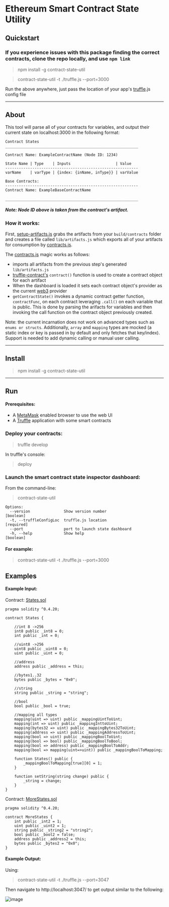 # Ethereum Smart Contract State Utility

## Quickstart

### If you experience issues with this package finding the correct contracts, clone the repo locally, and use `npm link`

> npm install -g contract-state-util

> contract-state-util -t ./truffle.js --port=3000

Run the above anywhere, just pass the location of your app's [truffle](http://truffleframework.com/).js config file

---

## About

This tool will parse all of your contracts for variables, and output their current state on localhost:3000 in the following format:

```
Contract States
___________________________________________________________

Contract Name: ExampleContractName (Node ID: 1234)

State Name | Type    | Inputs                    | Value
-----------------------------------------------------------
varName    | varType | {index: {inName, inType}} | varValue

Base Contracts:
-----------------------------------------------------------
Contract Name: ExampleBaseContractName

___________________________________________________________
```

##### Note: Node ID above is taken from the contract's artifact.

### How it works:

First, [setup-artifacts.js](bin/setup-artifacts.js) grabs the artifacts from your `build/contracts` folder and creates a file called `lib/artifacts.js` which exports all of your artifacts for consumption by [contracts.js](lib/contracts.js).

The [contracts.js](lib/contracts.js) magic works as follows:

* imports all artifacts from the previous step's generated `lib/artifacts.js`
* [truffle-contract's](https://github.com/trufflesuite/truffle-contract) `contract()` function is used to create a contract object for each artifact
* When the dashboard is loaded it sets each contract object's provider as the current [web3](https://github.com/ethereum/web3.js/) provider
* `getContractState()` invokes a dynamic contract getter function, `contractFunc`, on each contract leveraging `.call()` on each variable that is public. This is done by parsing the arifacts for variables and then invoking the call function on the contract object previously created.

Note: the current incarnation does not work on advanced types such as `enums or structs`. Additionally, `array` and `mapping` types are mocked (a static index or key is passed in by default and only fetches that key/index). Support is needed to add dynamic calling or manual user calling.

---

## Install

> npm install -g contract-state-util

---

## Run

#### Prerequisites:

* A [MetaMask](https://metamask.io) enabled browser to use the web UI
* A [Truffle](http://truffleframework.com/) application with some smart contracts

### Deploy your contracts:

> truffle develop

In truffle's console:

> deploy

### Launch the smart contract state inspector dashboard:

From the command-line:

> contract-state-util

```
Options:
  --version               Show version number                          [boolean]
  -t, --truffleConfigLoc  truffle.js location                         [required]
  --port                  port to launch state dashboard
  -h, --help              Show help                                    [boolean]
```

#### For example:

> contract-state-util -t ./truffle.js --port=3000

## Examples

#### Example Input:

Contract: [States.sol](contracts/States.sol)

```solidity
pragma solidity ^0.4.20;

contract States {

    //int 8 ->256
    int8 public _int8 = 0;
    int public _int = 0;

    //uint8 ->256
    uint8 public _uint8 = 0;
    uint public _uint = 0;

    //address
    address public _address = this;

    //bytes1..32
    bytes public _bytes = "0x0";

    //string
    string public _string = "string";

    //bool
    bool public _bool = true;

    //mapping all types
    mapping(uint => uint) public _mappingUintToUint;
    mapping(int => uint) public _mappingInttoUint;
    mapping(bytes32 => uint) public _mappingBytes32ToUint;
    mapping(address => uint) public _mappingAddressToUint;
    mapping(bool => uint) public _mappingBoolToUint;
    mapping(bool => bool) public _mappingBoolToBool;
    mapping(bool => address) public _mappingBoolToAddr;
    mapping(bool => mapping(uint=>uint)) public _mappingBoolToMapping;

    function States() public {
        _mappingBoolToMapping[true][0] = 1;
    }

    function setString(string change) public {
        _string = change;
    }
}
```

Contract: [MoreStates.sol](contracts/MoreStates.sol)

```solidity
pragma solidity ^0.4.20;

contract MoreStates {
    int public _int2 = 1;
    uint public _uint2 = 1;
    string public _string2 = "string2";
    bool public _bool2 = false;
    address public _address2 = this;
    bytes public _bytes2 = "0x0";
}
```

#### Example Output:

Using:

> contract-state-util -t ./truffle.js --port=3047

Then navigate to http://localhost:3047/ to get output similar to the following:

![image](https://user-images.githubusercontent.com/18407013/39646221-8e0b69fc-4f8f-11e8-8a7b-5338eaaa3dc0.png)
